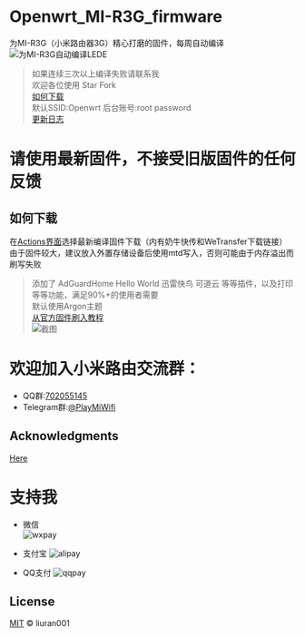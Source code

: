 # Openwrt_MI-R3G_firmware  
为MI-R3G（小米路由器3G）精心打磨的固件，每周自动编译  
![为MI-R3G自动编译LEDE](https://github.com/liuran001/Openwrt_MI-R3G_firmware/workflows/%E4%B8%BAMI-R3G%E8%87%AA%E5%8A%A8%E7%BC%96%E8%AF%91LEDE/badge.svg)  
> 如果连续三次以上编译失败请联系我  
欢迎各位使用 Star Fork  
[如何下载](https://github.com/liuran001/Openwrt_MI-R3G_firmware#%E5%A6%82%E4%BD%95%E4%B8%8B%E8%BD%BD)  
默认SSID:Openwrt  后台账号:root password  
[更新日志](https://github.com/liuran001/Openwrt_MI-R3G_firmware/blob/master/relnotes.txt)
# 请使用最新固件，不接受旧版固件的任何反馈
## 如何下载  
在[Actions界面](https://github.com/liuran001/Openwrt_MI-R3G_firmware/actions)选择最新编译固件下载（内有奶牛快传和WeTransfer下载链接）  
由于固件较大，建议放入外置存储设备后使用mtd写入，否则可能由于内存溢出而刷写失败  
> 添加了 AdGuardHome  Hello World  迅雷快鸟  可道云 等等插件，以及打印等等功能，满足90%+的使用者需要  
默认使用Argon主题  
[从官方固件刷入教程](https://github.com/liuran001/PlayMiWifi/blob/master/r3g/op.md)  
![截图](https://cdn.jsdelivr.net/gh/liuran001/Openwrt_MI-R3G_firmware@master/pic/pic1.PNG)  


# **欢迎加入小米路由交流群：**

- QQ群:[702055145](https://jq.qq.com/?_wv=1027&k=5yqfmGi)
- Telegram群:[@PlayMiWifi](https://t.me/PlayMiWifi)

## Acknowledgments
[Here](https://github.com/liuran001/Openwrt_MI-R3G_firmware/blob/master/thanks.md)

# 支持我
- 微信  
![wxpay](https://cdn.jsdelivr.net/gh/liuran001/Openwrt_MI-R3G_firmware@master/pic/wxpay.png)  
  
- 支付宝
![alipay](https://cdn.jsdelivr.net/gh/liuran001/Openwrt_MI-R3G_firmware@master/pic/alipay.jpg)  

- QQ支付
![qqpay](https://cdn.jsdelivr.net/gh/liuran001/Openwrt_MI-R3G_firmware@master/pic/qqpay.png)  
  
## License

[MIT](https://github.com/liuran001/Openwrt_MI-R3G_firmware/blob/master/LICENSE) © liuran001